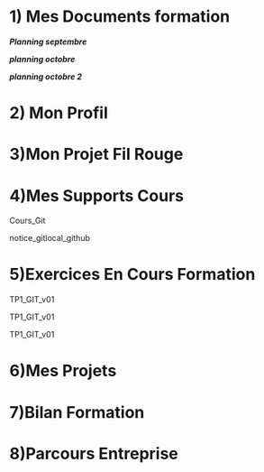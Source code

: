 # 1) Mes Documents formation

***Planning septembre***

***planning octobre***

***planning octobre 2***

# 2) Mon Profil

# 3)Mon Projet Fil Rouge

# 4)Mes Supports Cours

Cours_Git

notice_gitlocal_github

# 5)Exercices En Cours Formation

TP1_GIT_v01

TP1_GIT_v01

TP1_GIT_v01

# 6)Mes Projets

# 7)Bilan Formation

# 8)Parcours Entreprise

